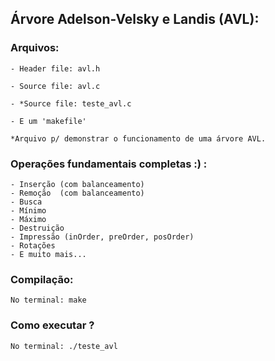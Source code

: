 ## Árvore Adelson-Velsky e Landis (AVL):
### Arquivos:
    - Header file: avl.h
        
    - Source file: avl.c
        
    - *Source file: teste_avl.c
        
    - E um 'makefile'
            
    *Arquivo p/ demonstrar o funcionamento de uma árvore AVL.
### Operações fundamentais completas :) :
    - Inserção (com balanceamento)
    - Remoção  (com balanceamento)
    - Busca
    - Mínimo
    - Máximo
    - Destruição
    - Impressão (inOrder, preOrder, posOrder)
    - Rotações
    - E muito mais...
    
### Compilação:
    No terminal: make
### Como executar ?
    No terminal: ./teste_avl
